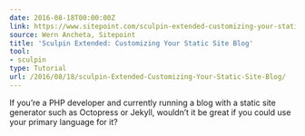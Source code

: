 ```yaml
---
date: 2016-08-18T00:00:00Z
link: https://www.sitepoint.com/sculpin-extended-customizing-your-static-site-blog/
source: Wern Ancheta, Sitepoint
title: 'Sculpin Extended: Customizing Your Static Site Blog'
tool:
- sculpin
type: Tutorial
url: /2016/08/18/sculpin-Extended-Customizing-Your-Static-Site-Blog/
---
```


If you’re a PHP developer and currently running a blog with a static site generator such as Octopress or Jekyll, wouldn’t it be great if you could use your primary language for it? 





